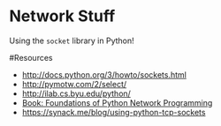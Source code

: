 # Network Stuff

Using the `socket` library in Python!

#Resources
* http://docs.python.org/3/howto/sockets.html
* http://pymotw.com/2/select/
* http://ilab.cs.byu.edu/python/
* [Book: Foundations of Python Network Programming](http://www.apress.com/9781430230038)
* https://synack.me/blog/using-python-tcp-sockets